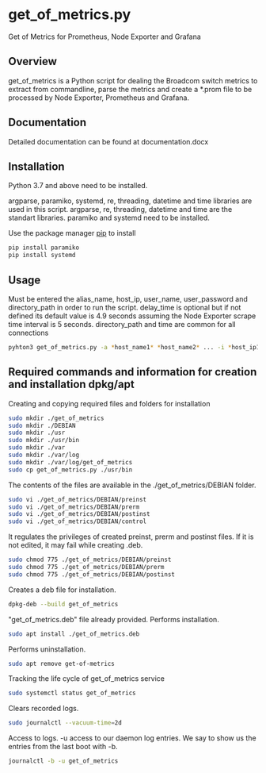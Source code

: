 # get_of_metrics.py

Get of Metrics for Prometheus, Node Exporter and Grafana

## Overview

get_of_metrics is a Python script for dealing the Broadcom switch metrics to extract from commandline, parse the metrics and create a *.prom file to be processed by Node Exporter, Prometheus and Grafana.

## Documentation

Detailed documentation can be found at documentation.docx

## Installation

Python 3.7 and above need to be installed.

argparse, paramiko, systemd, re, threading, datetime and time libraries are used in this script. argparse, re, threading, datetime and time are the standart libraries. paramiko and systemd need to be installed.

Use the package manager [pip](https://pip.pypa.io/en/stable/) to install 

```bash
pip install paramiko
pip install systemd
```

## Usage

Must be entered the alias_name, host_ip, user_name, user_password and directory_path in order to run the script. delay_time is optional but if not defined its default value is 4.9 seconds assuming the Node Exporter scrape time interval is 5 seconds. directory_path and time are common for all connections

```bash
pyhton3 get_of_metrics.py -a *host_name1* *host_name2* ... -i *host_ip1* *host_ip2* ... -u *user_name1* -u *user_name2* ... -p *user_password1* *user_password2* ... -d *directory_path* -t *time(in seconds)*
```

## Required commands and information for creation and installation dpkg/apt

Creating and copying required files and folders for installation

```bash
sudo mkdir ./get_of_metrics
sudo mkdir ./DEBIAN
sudo mkdir ./usr
sudo mkdir ./usr/bin
sudo mkdir ./var
sudo mkdir ./var/log
sudo mkdir ./var/log/get_of_metrics
sudo cp get_of_metrics.py ./usr/bin
```

The contents of the files are available in the ./get_of_metrics/DEBIAN folder.

```bash
sudo vi ./get_of_metrics/DEBIAN/preinst
sudo vi ./get_of_metrics/DEBIAN/prerm
sudo vi ./get_of_metrics/DEBIAN/postinst
sudo vi ./get_of_metrics/DEBIAN/control
```

It regulates the privileges of created preinst, prerm and postinst files. If it is not edited, it may fail while creating .deb.

```bash
sudo chmod 775 ./get_of_metrics/DEBIAN/preinst
sudo chmod 775 ./get_of_metrics/DEBIAN/prerm
sudo chmod 775 ./get_of_metrics/DEBIAN/postinst
```

Creates a deb file for installation.

```bash
dpkg-deb --build get_of_metrics
```

"get_of_metrics.deb" file already provided.
Performs installation.

```bash 
sudo apt install ./get_of_metrics.deb
```

Performs uninstallation.

```bash
sudo apt remove get-of-metrics
```

Tracking the life cycle of get_of_metrics service

```bash
sudo systemctl status get_of_metrics
```

Clears recorded logs.

```bash
sudo journalctl --vacuum-time=2d
```

Access to logs. -u access to our daemon log entries. We say to show us the entries from the last boot with -b.

```bash
journalctl -b -u get_of_metrics
```